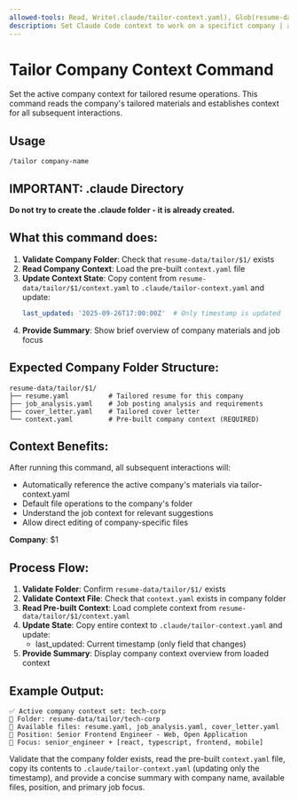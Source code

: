 ```yaml
---
allowed-tools: Read, Write(.claude/tailor-context.yaml), Glob(resume-data/tailor/**)
description: Set Claude Code context to work on a specifict company | argument-hint: company-name
---
```


# Tailor Company Context Command

Set the active company context for tailored resume operations. This command reads the company's tailored materials and establishes context for all subsequent interactions.

## Usage

```
/tailor company-name
```

## IMPORTANT: .claude Directory

**Do not try to create the .claude folder - it is already created.**

## What this command does:

1. **Validate Company Folder**: Check that `resume-data/tailor/$1/` exists
2. **Read Company Context**: Load the pre-built `context.yaml` file
3. **Update Context State**: Copy content from `resume-data/tailor/$1/context.yaml` to `.claude/tailor-context.yaml` and update:
   ```yaml
   last_updated: '2025-09-26T17:00:00Z'  # Only timestamp is updated
   ```
4. **Provide Summary**: Show brief overview of company materials and job focus

## Expected Company Folder Structure:

```
resume-data/tailor/$1/
├── resume.yaml          # Tailored resume for this company
├── job_analysis.yaml    # Job posting analysis and requirements
├── cover_letter.yaml    # Tailored cover letter
└── context.yaml         # Pre-built company context (REQUIRED)
```

## Context Benefits:

After running this command, all subsequent interactions will:

- Automatically reference the active company's materials via tailor-context.yaml
- Default file operations to the company's folder
- Understand the job context for relevant suggestions
- Allow direct editing of company-specific files

**Company**: $1

## Process Flow:

1. **Validate Folder**: Confirm `resume-data/tailor/$1/` exists
2. **Validate Context File**: Check that `context.yaml` exists in company folder
3. **Read Pre-built Context**: Load complete context from `resume-data/tailor/$1/context.yaml`
4. **Update State**: Copy entire context to `.claude/tailor-context.yaml` and update:
   - last_updated: Current timestamp (only field that changes)
5. **Provide Summary**: Display company context overview from loaded context

## Example Output:

```
✅ Active company context set: tech-corp
📁 Folder: resume-data/tailor/tech-corp
📄 Available files: resume.yaml, job_analysis.yaml, cover_letter.yaml
🎯 Position: Senior Frontend Engineer - Web, Open Application
🔧 Focus: senior_engineer + [react, typescript, frontend, mobile]
```

Validate that the company folder exists, read the pre-built `context.yaml` file, copy its contents to `.claude/tailor-context.yaml` (updating only the timestamp), and provide a concise summary with company name, available files, position, and primary job focus.
